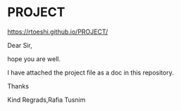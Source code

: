 # PROJECT
 https://rtoeshi.github.io/PROJECT/
 
Dear Sir,

hope you are well.

I have attached the project file as a doc in this repository.

Thanks

Kind Regrads,Rafia Tusnim 
